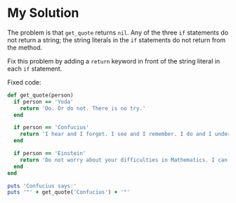 # My Solution

The problem is that `get_quote` returns `nil`. Any of the three `if` statements do not return a string; the string literals in the `if` statements do not return from the method.

Fix this problem by adding a `return` keyword in front of the string literal in each `if` statement.

Fixed code:

```ruby
def get_quote(person)
  if person == 'Yoda'
    return 'Do. Or do not. There is no try.'
  end

  if person == 'Confucius'
    return 'I hear and I forget. I see and I remember. I do and I understand.'
  end

  if person == 'Einstein'
    return 'Do not worry about your difficulties in Mathematics. I can assure you mine are still greater.'
  end
end

puts 'Confucius says:'
puts '"' + get_quote('Confucius') + '"'
```
